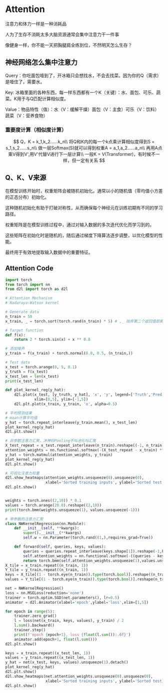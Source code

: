 # Attention

注意力和体力一样是一种消耗品

人为了生存不消耗太多大脑资源通常会集中注意力干一件事

像健身一样，你不能一天把胸腿肩全练到位，不然明天怎么生存？

## 神经网络怎么集中注意力

Query：你吃面包噎到了，开冰箱只会想找水，不会去找菜。因为你的Q（需求）是噎住了，需要水。

Key: 冰箱里面的各种东西，每一样东西都有一个K（关键）：水、面包、可乐、蔬菜。K用于与Q匹配计算相似度。

Value：物品特性（值）：水（V：缓解干燥）面包（V：主食）可乐（V：饮料）蔬菜（V：营养食物）

### 重要度计算（相似度计算）

$$
Q，K = k_1,k_2……k_n\\
将Q和K内的每一个k点乘计算相似度得到S = s_1,s_2……s_n\\
做一层Softmax(S)就可以得到权重A = a_1,a_2……a_n\\
再用A点乘V得到V',用V'代替V进行下一层计算\\
一般K = V(Transformer)，有时候不一样，但一定有关系
$$

## Q、K、V来源

在模型训练开始时，权重矩阵会被随机初始化。通常以小的随机值（零均值小方差的正态分布）初始化。

这种随机初始化有助于打破对称性，从而确保每个神经元在训练初期有不同的学习路径。

权重矩阵是在模型训练过程中，通过对输入数据的多次迭代优化而学习到的。

这些矩阵在初始化时是随机的，随后通过梯度下降算法逐步调整，以优化模型的性能。

最终用于有效地提取输入数据中的重要特征。

## Attention Code

```python
import torch
from torch import nn
from d2l import torch as d2l

# Attention Mechanism
# Nadaraya-Watson kernel

# Generate data
n_train = 50
x_train, _ = torch.sort(torch.rand(n_train) * 5) # ,_ 抛弃第二个返回值即索引

# Target function
def f(x):
    return 2 * torch.sin(x) + x ** 0.8

# 添加噪声
y_train = f(x_train) + torch.normal(0.0, 0.5, (n_train,))

# Test data
x_test = torch.arange(0, 5, 0.1)
y_truth = f(x_test)
x_test_len = len(x_test)
print(x_test_len)

def plot_kernel_reg(y_hat):
    d2l.plot(x_test, [y_truth, y_hat], 'x', 'y', legend=['Truth','Pred'],
             xlim=[0,5], ylim=[-1,5])
    d2l.plt.plot(x_train, y_train, 'o', alpha=0.5)

# 平均预测结果
# maan计算平均值
y_hat = torch.repeat_interleave(y_train.mean(), x_test_len)
plot_kernel_reg(y_hat)
d2l.plt.show()

# 非参数注意力汇聚，沐神将Pooling不叫池化叫汇聚
X_test_repeat = x_test.repeat_interleave(n_train).reshape((-1, n_train))
attention_weights = nn.functional.softmax(-(X_test_repeat - x_train) ** 2 / 2, dim=1)
y_hat = torch.matmul(attention_weights, y_train)
plot_kernel_reg(y_hat)
d2l.plt.show()

# 可视化注意力权重
d2l.show_heatmaps(attention_weights.unsqueeze(0).unsqueeze(0),
                  xlabel='Sorted training inputs', ylabel='Sorted test inputs')
d2l.plt.show()


weights = torch.ones((2,10)) * 0.1
values = torch.arange(20.0).reshape((2,10))
print(torch.bmm(weights.unsqueeze(1), values.unsqueeze(-1)))

# 带参数的注意力汇聚
class NWKernelRegression(nn.Module):
    def __init__(self, **kwargs):
        super().__init__(**kwargs)
        self.w = nn.Parameter(torch.rand((1,),requires_grad=True))

    def forward(self, queries, keys, values):
        queries = queries.repeat_interleave(keys.shape[1]).reshape(-1,keys.shape[1])
        self.attention_weights = nn.functional.softmax(-((queries - keys) * self.w)**2/2,dim=1)
        return torch.bmm(self.attention_weights.unsqueeze(1),values.unsqueeze(-1)).reshape(-1)
X_tile = x_train.repeat((n_train, 1))
Y_tile = y_train.repeat((n_train, 1))
keys = X_tile[(1 - torch.eye(n_train)).type(torch.bool)].reshape((n_train,-1))
values = Y_tile[(1 - torch.eye(n_train)).type(torch.bool)].reshape(n_train, -1)

net = NWKernelRegression()
loss = nn.MSELoss(reduction='none')
trainer = torch.optim.SGD(net.parameters(), lr=0.5)
animator = d2l.Animator(xlabel='epoch',ylabel='loss',xlim=[1,5])

for epoch in range(5):
    trainer.zero_grad()
    l = loss(net(x_train, keys, values), y_train) / 2
    l.sum().backward()
    trainer.step()
    print(f'epoch {epoch+1}, loss {float(l.sum()):.6f}')
    animator.add(epoch+1, float(l.sum()))
d2l.plt.show()

keys = x_train.repeat((x_test_len, 1))
values = y_train.repeat((x_test_len, 1))
y_hat = net(x_test, keys, values).unsqueeze(1).detach()
plot_kernel_reg(y_hat)
d2l.plt.show()
d2l.show_heatmaps(net.attention_weights.unsqueeze(0).unsqueeze(0),
                  xlabel='Sorted training inputs', ylabel='Sorted testing inputs')
d2l.plt.show()
```